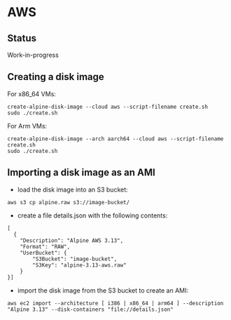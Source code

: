 # AWS

## Status

Work-in-progress

## Creating a disk image

For x86_64 VMs:

```
create-alpine-disk-image --cloud aws --script-filename create.sh
sudo ./create.sh
```

For Arm VMs:

```
create-alpine-disk-image --arch aarch64 --cloud aws --script-filename create.sh
sudo ./create.sh
```

## Importing a disk image as an AMI

- load the disk image into an S3 bucket:
```
aws s3 cp alpine.raw s3://image-bucket/
```
- create a file details.json with the following contents:
```
[
  {
    "Description": "Alpine AWS 3.13",
    "Format": "RAW",
    "UserBucket": {
        "S3Bucket": "image-bucket",
        "S3Key": "alpine-3.13-aws.raw"
    }
}]
```
- import the disk image from the S3 bucket to create an AMI:
```
aws ec2 import --architecture [ i386 | x86_64 | arm64 ] --description "Alpine 3.13" --disk-containers "file://details.json"
```
